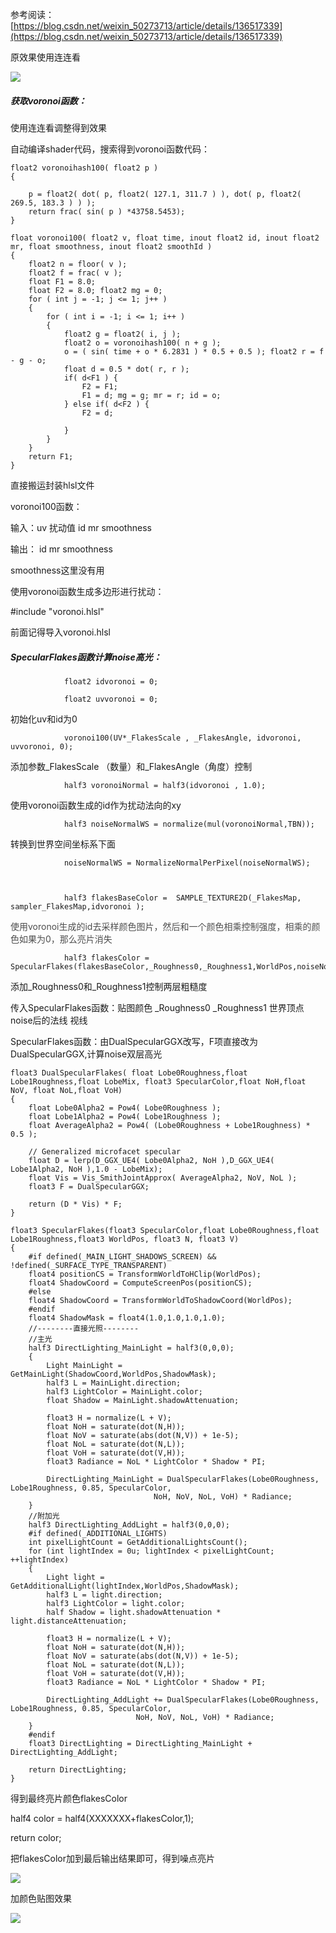 参考阅读：[https://blog.csdn.net/weixin_50273713/article/details/136517339](https://blog.csdn.net/weixin_50273713/article/details/136517339)

原效果使用连连看

![](https://cdn.nlark.com/yuque/0/2024/png/45145007/1725269527389-ffacff3d-bac2-4afa-a3a8-b9c06b131066.png)

##### 获取voronoi函数：
使用连连看调整得到效果

自动编译shader代码，搜索得到voronoi函数代码：

```plain
float2 voronoihash100( float2 p )
{

    p = float2( dot( p, float2( 127.1, 311.7 ) ), dot( p, float2( 269.5, 183.3 ) ) );
    return frac( sin( p ) *43758.5453);
}

float voronoi100( float2 v, float time, inout float2 id, inout float2 mr, float smoothness, inout float2 smoothId )
{
    float2 n = floor( v );
    float2 f = frac( v );
    float F1 = 8.0;
    float F2 = 8.0; float2 mg = 0;
    for ( int j = -1; j <= 1; j++ )
    {
        for ( int i = -1; i <= 1; i++ )
        {
            float2 g = float2( i, j );
            float2 o = voronoihash100( n + g );
            o = ( sin( time + o * 6.2831 ) * 0.5 + 0.5 ); float2 r = f - g - o;
            float d = 0.5 * dot( r, r );
            if( d<F1 ) {
                F2 = F1;
                F1 = d; mg = g; mr = r; id = o;
            } else if( d<F2 ) {
                F2 = d;

            }
        }
    }
    return F1;
}
```



直接搬运封装hlsl文件



voronoi100函数：

输入：uv 扰动值 id mr  smoothness

输出： id mr  smoothness

smoothness这里没有用



使用voronoi函数生成多边形进行扰动：

#include "voronoi.hlsl"

前面记得导入voronoi.hlsl

##### SpecularFlakes函数计算noise高光：
                float2 idvoronoi = 0;

                float2 uvvoronoi = 0;    

初始化uv和id为0

                voronoi100(UV*_FlakesScale , _FlakesAngle, idvoronoi, uvvoronoi, 0);

添加参数_FlakesScale （数量）和_FlakesAngle（角度）控制

                half3 voronoiNormal = half3(idvoronoi , 1.0); 

使用voronoi函数生成的id作为扰动法向的xy

                half3 noiseNormalWS = normalize(mul(voronoiNormal,TBN));

转换到世界空间坐标系下面

                noiseNormalWS = NormalizeNormalPerPixel(noiseNormalWS);



                half3 flakesBaseColor =  SAMPLE_TEXTURE2D(_FlakesMap, sampler_FlakesMap,idvoronoi );

  <font style="color:rgb(77, 77, 77);">使用voronoi生成的id去采样颜色图片，然后和一个颜色相乘控制强度，相乘的颜色如果为0，那么亮片消失</font>              

                half3 flakesColor = SpecularFlakes(flakesBaseColor,_Roughness0,_Roughness1,WorldPos,noiseNormalWS,ViewDir);

添加_Roughness0和_Roughness1控制两层粗糙度

传入SpecularFlakes函数：贴图颜色 _Roughness0 _Roughness1 世界顶点 noise后的法线 视线



SpecularFlakes函数：由DualSpecularGGX改写，F项直接改为DualSpecularGGX,计算noise双层高光

```plain
float3 DualSpecularFlakes( float Lobe0Roughness,float Lobe1Roughness,float LobeMix, float3 SpecularColor,float NoH,float NoV, float NoL,float VoH)
{
	float Lobe0Alpha2 = Pow4( Lobe0Roughness );
	float Lobe1Alpha2 = Pow4( Lobe1Roughness );
	float AverageAlpha2 = Pow4( (Lobe0Roughness + Lobe1Roughness) * 0.5 );

	// Generalized microfacet specular
	float D = lerp(D_GGX_UE4( Lobe0Alpha2, NoH ),D_GGX_UE4( Lobe1Alpha2, NoH ),1.0 - LobeMix);
	float Vis = Vis_SmithJointApprox( AverageAlpha2, NoV, NoL );
	float3 F = DualSpecularGGX;

	return (D * Vis) * F;
}

float3 SpecularFlakes(float3 SpecularColor,float Lobe0Roughness,float Lobe1Roughness,float3 WorldPos, float3 N, float3 V)
{
	#if defined(_MAIN_LIGHT_SHADOWS_SCREEN) && !defined(_SURFACE_TYPE_TRANSPARENT)
	float4 positionCS = TransformWorldToHClip(WorldPos);
    float4 ShadowCoord = ComputeScreenPos(positionCS);
	#else
    float4 ShadowCoord = TransformWorldToShadowCoord(WorldPos);
	#endif
	float4 ShadowMask = float4(1.0,1.0,1.0,1.0);
    //--------直接光照--------
    //主光
    half3 DirectLighting_MainLight = half3(0,0,0);
    {
		Light MainLight = GetMainLight(ShadowCoord,WorldPos,ShadowMask);
		half3 L = MainLight.direction;
		half3 LightColor = MainLight.color;
		float Shadow = MainLight.shadowAttenuation;

		float3 H = normalize(L + V);
		float NoH = saturate(dot(N,H));
		float NoV = saturate(abs(dot(N,V)) + 1e-5);
		float NoL = saturate(dot(N,L));
		float VoH = saturate(dot(V,H));
		float3 Radiance = NoL * LightColor * Shadow * PI;

		DirectLighting_MainLight = DualSpecularFlakes(Lobe0Roughness, Lobe1Roughness, 0.85, SpecularColor, 
								NoH, NoV, NoL, VoH) * Radiance;
    }
    //附加光
    half3 DirectLighting_AddLight = half3(0,0,0);
    #if defined(_ADDITIONAL_LIGHTS)
    int pixelLightCount = GetAdditionalLightsCount();
    for (int lightIndex = 0u; lightIndex < pixelLightCount; ++lightIndex)
    {
		Light light = GetAdditionalLight(lightIndex,WorldPos,ShadowMask);
        half3 L = light.direction;
        half3 LightColor = light.color;
        half Shadow = light.shadowAttenuation * light.distanceAttenuation;

		float3 H = normalize(L + V);
		float NoH = saturate(dot(N,H));
		float NoV = saturate(abs(dot(N,V)) + 1e-5);
		float NoL = saturate(dot(N,L));
		float VoH = saturate(dot(V,H));
		float3 Radiance = NoL * LightColor * Shadow * PI;

        DirectLighting_AddLight += DualSpecularFlakes(Lobe0Roughness, Lobe1Roughness, 0.85, SpecularColor, 
							NoH, NoV, NoL, VoH) * Radiance;
    }
    #endif
    float3 DirectLighting = DirectLighting_MainLight + DirectLighting_AddLight;

	return DirectLighting;
}

```





得到最终亮片颜色flakesColor

  half4 color = half4(XXXXXXX+flakesColor,1);

  return color;

把flakesColor加到最后输出结果即可，得到噪点亮片

![](https://cdn.nlark.com/yuque/0/2024/png/45145007/1725435209192-8dcec258-f0f5-48c9-82db-b558fc623605.png)

加颜色贴图效果

![](https://cdn.nlark.com/yuque/0/2024/png/45145007/1725332461756-78e27216-f901-49f8-8758-f11a98db70b1.png)

##### 




##### 

